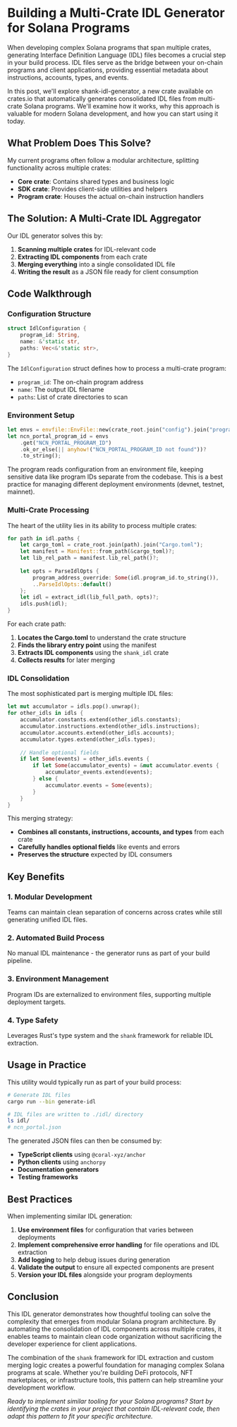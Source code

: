 # Building a Multi-Crate IDL Generator for Solana Programs

When developing complex Solana programs that span multiple crates, generating Interface Definition Language (IDL) files becomes a crucial step in your build process.
IDL files serve as the bridge between your on-chain programs and client applications, providing essential metadata about instructions, accounts, types, and events.

In this post, we'll explore shank-idl-generator, a new crate available on crates.io that automatically generates consolidated IDL files from multi-crate Solana programs. 
We'll examine how it works, why this approach is valuable for modern Solana development, and how you can start using it today.

## What Problem Does This Solve?

My current programs often follow a modular architecture, splitting functionality across multiple crates:

- **Core crate**: Contains shared types and business logic
- **SDK crate**: Provides client-side utilities and helpers  
- **Program crate**: Houses the actual on-chain instruction handlers

## The Solution: A Multi-Crate IDL Aggregator

Our IDL generator solves this by:

1. **Scanning multiple crates** for IDL-relevant code
2. **Extracting IDL components** from each crate
3. **Merging everything** into a single consolidated IDL file
4. **Writing the result** as a JSON file ready for client consumption

## Code Walkthrough

### Configuration Structure

```rust
struct IdlConfiguration {
    program_id: String,
    name: &'static str,
    paths: Vec<&'static str>,
}
```

The `IdlConfiguration` struct defines how to process a multi-crate program:
- `program_id`: The on-chain program address
- `name`: The output IDL filename
- `paths`: List of crate directories to scan

### Environment Setup

```rust
let envs = envfile::EnvFile::new(crate_root.join("config").join("program.env"))?;
let ncn_portal_program_id = envs
    .get("NCN_PORTAL_PROGRAM_ID")
    .ok_or_else(|| anyhow!("NCN_PORTAL_PROGRAM_ID not found"))?
    .to_string();
```

The program reads configuration from an environment file, keeping sensitive data like program IDs separate from the codebase. This is a best practice for managing different deployment environments (devnet, testnet, mainnet).

### Multi-Crate Processing

The heart of the utility lies in its ability to process multiple crates:

```rust
for path in idl.paths {
    let cargo_toml = crate_root.join(path).join("Cargo.toml");
    let manifest = Manifest::from_path(&cargo_toml)?;
    let lib_rel_path = manifest.lib_rel_path()?;
    
    let opts = ParseIdlOpts {
        program_address_override: Some(idl.program_id.to_string()),
        ..ParseIdlOpts::default()
    };
    let idl = extract_idl(lib_full_path, opts)?;
    idls.push(idl);
}
```

For each crate path:
1. **Locates the Cargo.toml** to understand the crate structure
2. **Finds the library entry point** using the manifest
3. **Extracts IDL components** using the `shank_idl` crate
4. **Collects results** for later merging

### IDL Consolidation

The most sophisticated part is merging multiple IDL files:

```rust
let mut accumulator = idls.pop().unwrap();
for other_idls in idls {
    accumulator.constants.extend(other_idls.constants);
    accumulator.instructions.extend(other_idls.instructions);
    accumulator.accounts.extend(other_idls.accounts);
    accumulator.types.extend(other_idls.types);
    
    // Handle optional fields
    if let Some(events) = other_idls.events {
        if let Some(accumulator_events) = &mut accumulator.events {
            accumulator_events.extend(events);
        } else {
            accumulator.events = Some(events);
        }
    }
}
```

This merging strategy:
- **Combines all constants, instructions, accounts, and types** from each crate
- **Carefully handles optional fields** like events and errors
- **Preserves the structure** expected by IDL consumers

## Key Benefits

### 1. **Modular Development**
Teams can maintain clean separation of concerns across crates while still generating unified IDL files.

### 2. **Automated Build Process**
No manual IDL maintenance - the generator runs as part of your build pipeline.

### 3. **Environment Management**
Program IDs are externalized to environment files, supporting multiple deployment targets.

### 4. **Type Safety**
Leverages Rust's type system and the `shank` framework for reliable IDL extraction.

## Usage in Practice

This utility would typically run as part of your build process:

```bash
# Generate IDL files
cargo run --bin generate-idl

# IDL files are written to ./idl/ directory
ls idl/
# ncn_portal.json
```

The generated JSON files can then be consumed by:
- **TypeScript clients** using `@coral-xyz/anchor`
- **Python clients** using `anchorpy`
- **Documentation generators**
- **Testing frameworks**

## Best Practices

When implementing similar IDL generation:

1. **Use environment files** for configuration that varies between deployments
2. **Implement comprehensive error handling** for file operations and IDL extraction
3. **Add logging** to help debug issues during generation
4. **Validate the output** to ensure all expected components are present
5. **Version your IDL files** alongside your program deployments

## Conclusion

This IDL generator demonstrates how thoughtful tooling can solve the complexity that emerges from modular Solana program architecture. By automating the consolidation of IDL components across multiple crates, it enables teams to maintain clean code organization without sacrificing the developer experience for client applications.

The combination of the `shank` framework for IDL extraction and custom merging logic creates a powerful foundation for managing complex Solana programs at scale. Whether you're building DeFi protocols, NFT marketplaces, or infrastructure tools, this pattern can help streamline your development workflow.

*Ready to implement similar tooling for your Solana programs? Start by identifying the crates in your project that contain IDL-relevant code, then adapt this pattern to fit your specific architecture.*
